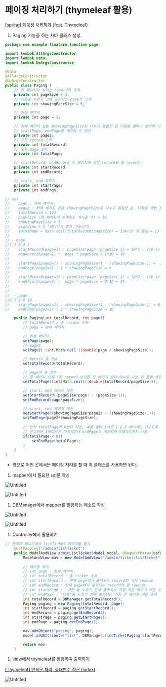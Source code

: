 # 페이징 처리하기 (thymeleaf 활용)

[[spring] 페이징 처리하기 (feat. Thymeleaf)](https://pugyu.tistory.com/73)

1. Paging 기능을 하는 자바 클래스 생성. 

```java
package com.example.finalpro.function.page;

import lombok.AllArgsConstructor;
import lombok.Data;
import lombok.NoArgsConstructor;

@Data
@AllArgsConstructor
@NoArgsConstructor
public class Paging {
    // 한 페이지당 보이는 record의 숫자
    private int pageSize = 3;
    // 다음을 누르기 전에 표기되는 page의 숫자
    private int showingPageSize = 5;

    // 현재 페이지
    private int page = 1;

    // 현재 페이지 값을 showingPageSize로 나누고 올림한 값 다음을 얼마나 눌러야 나오는 페이지인지 알 수 있다.
    // startPage, endPage를 계산할 수 있다
    private int page2;
    // 모든 record 숫자
    private int totalRecord;
    // 모든 page 숫자
    private int totalPage;

    // startRecord, endRecord 각 페이지의 시작 record와 끝 record
    private int startRecord;
    private int endRecord;

    // start, end 페이지
    private int startPage;
    private int endPage;

// ex)
//    page : 현재 페이지
//    page2 : 현재 페이지 값을 showingPageSize로 나누고 올림한 값. 다음을 몇번 눌러야 나오는 페이지인지 알 수 있다.
//    totalRecord = 124
//    pageSize (한 페이지에 보여지는 게시글 수) = 10
//    showingPageSize = 5
//    pageView = 5 (페이지가 몇개 나올건지)
//    totalPage = Math.ceil(totalRecord/pageSize) = 124/10 의 올림 = 13
//
// - page
//1 2 3 4 5
//    startRecord(page=1) : pageSize*page-(pageSize-1) = 10*1 - (10-1) = 1
//    endRecord(page=1) :  page * pageSize = 1*10 = 10
//
//    startPage(page2=1) : showingPageSize*1 - (showingPageSize-1) =  1
//    endPage(page2=2) : 1 * showingPageSize = 5
//
//    startRecord(page=2) : pageSize*page-(pageSize-1) = 10*2 - (10-1) = 11
//    endRecord(page=2) :  page * pageSize = 2*10 = 20
//
//
//  - page
//6 7 8 9 10
//    startPage(page2=2) : showingPageSize*2 - (showingPageSize-1) = 6
//    endPage(page2=2) : 2 * showingPageSize = 10

    public Paging(int totalRecord, int page){
        // totalRecord = 총 record 숫자
        // page = 현재 페이지

        // 현재 페이지
        setPage(page);
        // page2
        setPage2( (int)Math.ceil ((double)page / showingPageSize));

        // Record 총 갯수
        setTotalRecord(totalRecord);

        // page의 총 갯수
        // 총 페이지 숫자 (총 record 숫자를 한 페이지 최대 갯수로 나눈 뒤 올림 해준다)
        setTotalPage((int)Math.ceil(((double)totalRecord/pageSize)));

        // start, end 레코드 계산
        setStartRecord((pageSize*page) - (pageSize-1));
        setEndRecord(page*pageSize);

        // start, end 페이지 계산
        setStartPage((showingPageSize*page2) - (showingPageSize-1));
        setEndPage(page2*showingPageSize);
        
        // 만약 totalPage가 6보다 작은, 예를 들어 3이면 1 2 3 페이지만 나오도록.
        // 안그러면 3페이지가 마지막인데 endPage가 계산되어 5페이지까지 나옴
        if(totalPage < 6){
            setEndPage(totalPage);
        }
    }
}
```

- 앞으로 어떤 곳에서든 페이징 처리를 할 때 이 클래스를 사용하면 된다.

1. mapper에서 필요한 sql문 작성

![Untitled](%E1%84%91%E1%85%A6%E1%84%8B%E1%85%B5%E1%84%8C%E1%85%B5%E1%86%BC%20%E1%84%8E%E1%85%A5%E1%84%85%E1%85%B5%E1%84%92%E1%85%A1%E1%84%80%E1%85%B5%20(thymeleaf%20%E1%84%92%E1%85%AA%E1%86%AF%E1%84%8B%E1%85%AD%E1%86%BC)%20eeff5d817d284e7984e0c4d93d80d7fa/Untitled.png)

![Untitled](%E1%84%91%E1%85%A6%E1%84%8B%E1%85%B5%E1%84%8C%E1%85%B5%E1%86%BC%20%E1%84%8E%E1%85%A5%E1%84%85%E1%85%B5%E1%84%92%E1%85%A1%E1%84%80%E1%85%B5%20(thymeleaf%20%E1%84%92%E1%85%AA%E1%86%AF%E1%84%8B%E1%85%AD%E1%86%BC)%20eeff5d817d284e7984e0c4d93d80d7fa/Untitled%201.png)

1. DBManager에서 mapper를 활용하는 메소드 작성

![Untitled](%E1%84%91%E1%85%A6%E1%84%8B%E1%85%B5%E1%84%8C%E1%85%B5%E1%86%BC%20%E1%84%8E%E1%85%A5%E1%84%85%E1%85%B5%E1%84%92%E1%85%A1%E1%84%80%E1%85%B5%20(thymeleaf%20%E1%84%92%E1%85%AA%E1%86%AF%E1%84%8B%E1%85%AD%E1%86%BC)%20eeff5d817d284e7984e0c4d93d80d7fa/Untitled%202.png)

![Untitled](%E1%84%91%E1%85%A6%E1%84%8B%E1%85%B5%E1%84%8C%E1%85%B5%E1%86%BC%20%E1%84%8E%E1%85%A5%E1%84%85%E1%85%B5%E1%84%92%E1%85%A1%E1%84%80%E1%85%B5%20(thymeleaf%20%E1%84%92%E1%85%AA%E1%86%AF%E1%84%8B%E1%85%AD%E1%86%BC)%20eeff5d817d284e7984e0c4d93d80d7fa/Untitled%203.png)

1. Controller에서 활용하기

```java
// 관리자 페이지에서 listTicket 페이지를 열기
    @GetMapping("/admin/listTicket")
    public ModelAndView adminListTicket(Model model, @RequestParam(defaultValue = "1") int page){
        ModelAndView mav = new ModelAndView("/admin/ticket/listTicket");
        
        // 페이징 처리
        // int page : 현재 페이지
        // int totalRecord : 총 ticket 숫자
        // int startRecord : 현재 page에서 출력되는 record의 시작 rownum
        // int endRecord : 현재 page에서 출력되는 record의 끝 rownum
        // int startPage : '이전'을 누르기 전에 출력되는 가장 작은 페이지 버튼 숫자
        // int endPage : '다음'을 누르기 전에 출력되는 가장 큰 페이지 버튼 숫자
        int totalRecord = DBManager.getTotalRecord();
        Paging paging = new Paging(totalRecord, page);
        int startRecord = paging.getStartRecord();
        int endRecord = paging.getEndRecord();
        int startPage = paging.getStartPage();
        int endPage = paging.getEndPage();

        mav.addObject("paging", paging);
        model.addAttribute("list", DBManager.findTicketPaging(startRecord, endRecord));

        return mav;
    }
```

1. view에서 thymeleaf를 활용하여 출력하기

[[Thymeleaf] 반복문 처리, 상태변수 접근 (index)](https://ifuwanna.tistory.com/200)

![Untitled](%E1%84%91%E1%85%A6%E1%84%8B%E1%85%B5%E1%84%8C%E1%85%B5%E1%86%BC%20%E1%84%8E%E1%85%A5%E1%84%85%E1%85%B5%E1%84%92%E1%85%A1%E1%84%80%E1%85%B5%20(thymeleaf%20%E1%84%92%E1%85%AA%E1%86%AF%E1%84%8B%E1%85%AD%E1%86%BC)%20eeff5d817d284e7984e0c4d93d80d7fa/Untitled%204.png)
